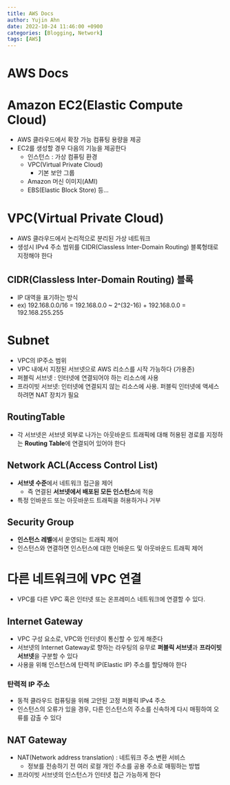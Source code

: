 ```yaml
---
title: AWS Docs
author: Yujin Ahn
date: 2022-10-24 11:46:00 +0900
categories: [Blogging, Network]
tags: [AWS]
---
```

# AWS Docs

# Amazon EC2(Elastic Compute Cloud)

- AWS 클라우드에서 확장 가능 컴퓨팅 용량을 제공
- EC2를 생성할 경우 다음의 기능을 제공한다
    - 인스턴스 : 가상 컴퓨팅 환경
    - VPC(Virtual Private Cloud)
        - 기본 보안 그룹
    - Amazon 머신 이미지(AMI)
    - EBS(Elastic Block Store) 등…

# VPC(Virtual Private Cloud)

- AWS 클라우드에서 논리적으로 분리된 가상 네트워크
- 생성시 IPv4 주소 범위를 CIDR(Classless Inter-Domain Routing) 블록형태로 지정해야 한다

## CIDR(Classless Inter-Domain Routing) 블록

- IP 대역을 표기하는 방식
- ex) 192.168.0.0/16 = 192.168.0.0 ~ 2^(32-16) + 192.168.0.0 = 192.168.255.255

# Subnet

- VPC의 IP주소 범위
- VPC 내에서 지정된 서브넷으로 AWS 리소스를 시작 가능하다 (가용존)
- 퍼블릭 서브넷 : 인터넷에 연결되어야 하는 리소스에 사용
- 프라이빗 서브넷: 인터넷에 연결되지 않는 리소스에 사용. 퍼블릭 인터넷에 액세스하려면 NAT 장치가 필요

## RoutingTable

- 각 서브넷은 서브넷 외부로 나가는 아웃바운드 트래픽에 대해 허용된 경로를 지정하는 **Routing Table**에 연결되어 있어야 한다

## Network ACL(Access Control List)

- **서브넷 수준**에서 네트워크 접근을 제어
    - 즉 연결된 **서브넷에서 배포된 모든 인스턴스**에 적용
- 특정 인바운드 또는 아웃바운드 트래픽을 허용하거나 거부

## Security Group

- **인스턴스 레벨**에서 운영되는 트래픽 제어
- 인스턴스와 연결하면 인스턴스에 대한 인바운드 및 아웃바운드 트래픽 제어


# 다른 네트워크에 VPC 연결

- VPC를 다른 VPC 혹은 인터넷 또는 온프레미스 네트워크에 연결할 수 있다.

## Internet Gateway

- VPC 구성 요소로, VPC와 인터넷이 통신할 수 있게 해준다
- 서브넷의 Internet Gateway로 향하는 라우팅의 유무로 **퍼블릭 서브넷**과 **프라이빗 서브넷**을 구분할 수 있다
- 사용을 위해 인스턴스에 탄력적 IP(Elastic IP) 주소를 할당해야 한다

### 탄력적 IP 주소

- 동적 클라우드 컴퓨팅을 위해 고안된 고정 퍼블릭 IPv4 주소
- 인스턴스의 오류가 있을 경우, 다른 인스턴스의 주소를 신속하게 다시 매핑하여 오류를 감출 수 있다

## NAT Gateway

- NAT(Network address translation) : 네트워크 주소 변환 서비스
    - 정보를 전송하기 전 여러 로컬 개인 주소를 공용 주소로 매핑하는 방법
- 프라이빗 서브넷의 인스턴스가 인터넷 접근 가능하게 한다